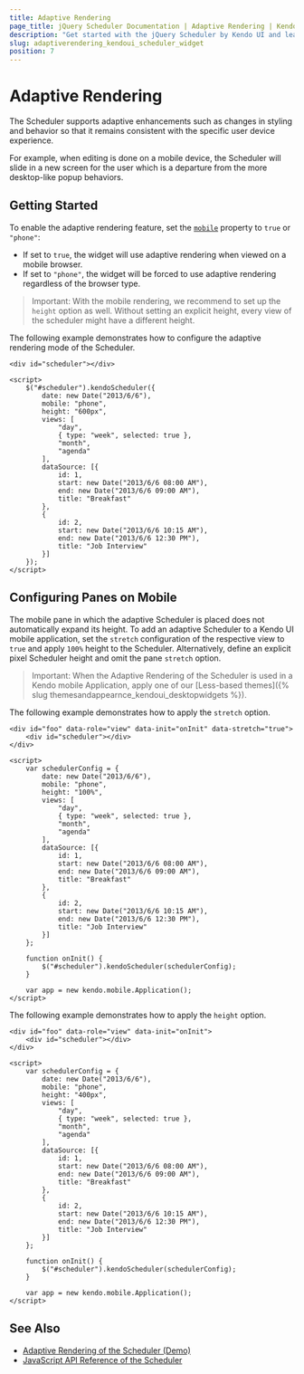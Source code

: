 ```yaml
---
title: Adaptive Rendering
page_title: jQuery Scheduler Documentation | Adaptive Rendering | Kendo UI
description: "Get started with the jQuery Scheduler by Kendo UI and learn how to configure its adaptive rendering."
slug: adaptiverendering_kendoui_scheduler_widget
position: 7
---
```


# Adaptive Rendering

The Scheduler supports adaptive enhancements such as changes in styling and behavior so that it remains consistent with the specific user device experience.

For example, when editing is done on a mobile device, the Scheduler will slide in a new screen for the user which is a departure from the more desktop-like popup behaviors.

## Getting Started

To enable the adaptive rendering feature, set the [`mobile`](/api/javascript/ui/scheduler/configuration/mobile) property to `true` or `"phone"`:

* If set to `true`, the widget will use adaptive rendering when viewed on a mobile browser.
* If set to `"phone"`, the widget will be forced to use adaptive rendering regardless of the browser type.

> Important: With the mobile rendering, we recommend to set up the `height` option as well. Without setting an explicit height, every view of the scheduler might have a different height.

The following example demonstrates how to configure the adaptive rendering mode of the Scheduler.

```dojo
<div id="scheduler"></div>

<script>
    $("#scheduler").kendoScheduler({
        date: new Date("2013/6/6"),
        mobile: "phone",
        height: "600px",
        views: [
            "day",
            { type: "week", selected: true },
            "month",
            "agenda"
        ],
        dataSource: [{
            id: 1,
            start: new Date("2013/6/6 08:00 AM"),
            end: new Date("2013/6/6 09:00 AM"),
            title: "Breakfast"
        },
        {
            id: 2,
            start: new Date("2013/6/6 10:15 AM"),
            end: new Date("2013/6/6 12:30 PM"),
            title: "Job Interview"
        }]
    });
</script>
```

## Configuring Panes on Mobile

The mobile pane in which the adaptive Scheduler is placed does not automatically expand its height. To add an adaptive Scheduler to a Kendo UI mobile application, set the `stretch` configuration of the respective view to `true` and apply `100%` height to the Scheduler. Alternatively, define an explicit pixel Scheduler height and omit the pane `stretch` option.

> Important: When the Adaptive Rendering of the Scheduler is used in a Kendo mobile Application, apply one of our [Less-based themes]({% slug themesandappearnce_kendoui_desktopwidgets %}).

The following example demonstrates how to apply the `stretch` option.

```
<div id="foo" data-role="view" data-init="onInit" data-stretch="true">
    <div id="scheduler"></div>
</div>

<script>
    var schedulerConfig = {
        date: new Date("2013/6/6"),
        mobile: "phone",
        height: "100%",
        views: [
            "day",
            { type: "week", selected: true },
            "month",
            "agenda"
        ],
        dataSource: [{
            id: 1,
            start: new Date("2013/6/6 08:00 AM"),
            end: new Date("2013/6/6 09:00 AM"),
            title: "Breakfast"
        },
        {
            id: 2,
            start: new Date("2013/6/6 10:15 AM"),
            end: new Date("2013/6/6 12:30 PM"),
            title: "Job Interview"
        }]
    };

    function onInit() {
        $("#scheduler").kendoScheduler(schedulerConfig);
    }

    var app = new kendo.mobile.Application();
</script>
```

The following example demonstrates how to apply the `height` option.

```
<div id="foo" data-role="view" data-init="onInit">
    <div id="scheduler"></div>
</div>

<script>
    var schedulerConfig = {
        date: new Date("2013/6/6"),
        mobile: "phone",
        height: "400px",
        views: [
            "day",
            { type: "week", selected: true },
            "month",
            "agenda"
        ],
        dataSource: [{
            id: 1,
            start: new Date("2013/6/6 08:00 AM"),
            end: new Date("2013/6/6 09:00 AM"),
            title: "Breakfast"
        },
        {
            id: 2,
            start: new Date("2013/6/6 10:15 AM"),
            end: new Date("2013/6/6 12:30 PM"),
            title: "Job Interview"
        }]
    };

    function onInit() {
        $("#scheduler").kendoScheduler(schedulerConfig);
    }

    var app = new kendo.mobile.Application();
</script>
```

## See Also

* [Adaptive Rendering of the Scheduler (Demo)](https://demos.telerik.com/kendo-ui/scheduler/adaptive-rendering)
* [JavaScript API Reference of the Scheduler](/api/javascript/ui/scheduler)
